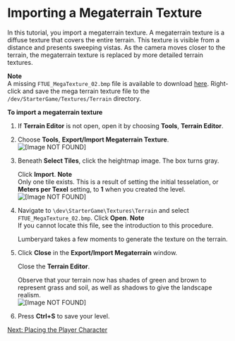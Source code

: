 # Importing a Megaterrain Texture<a name="importing-mega-terrain"></a>

In this tutorial, you import a megaterrain texture\. A megaterrain texture is a diffuse texture that covers the entire terrain\. This texture is visible from a distance and presents sweeping vistas\. As the camera moves closer to the terrain, the megaterrain texture is replaced by more detailed terrain textures\. 

**Note**  
A missing `FTUE_MegaTexture_02.bmp` file is available to download [here](https://dvbcuh49skxb5.cloudfront.net/releases/1.12/FTUE_MegaTexture_02.bmp)\. Right\-click and save the mega terrain texture file to the `/dev/StarterGame/Textures/Terrain` directory\.

**To import a megaterrain texture**

1. If **Terrain Editor** is not open, open it by choosing **Tools**, **Terrain Editor**\.

1. Choose **Tools**, **Export/Import Megaterrain Texture**\.  
![\[Image NOT FOUND\]](http://docs.aws.amazon.com/lumberyard/latest/gettingstartedguide/images/importing-mega-terrain-tools.png)

1. Beneath **Select Tiles**, click the heightmap image\. The box turns gray\.

   Click **Import**\.
**Note**  
Only one tile exists\. This is a result of setting the initial tesselation, or **Meters per Texel** setting, to **1** when you created the level\.  
![\[Image NOT FOUND\]](http://docs.aws.amazon.com/lumberyard/latest/gettingstartedguide/images/importing-mega-terrain-tile.png)

1. Navigate to `\dev\StarterGame\Textures\Terrain` and select `FTUE_MegaTexture_02.bmp`\. Click **Open**\.
**Note**  
If you cannot locate this file, see the introduction to this procedure\.

   Lumberyard takes a few moments to generate the texture on the terrain\.

1. Click **Close** in the **Export/Import Megaterrain** window\.

   Close the **Terrain Editor**\.

   Observe that your terrain now has shades of green and brown to represent grass and soil, as well as shadows to give the landscape realism\.  
![\[Image NOT FOUND\]](http://docs.aws.amazon.com/lumberyard/latest/gettingstartedguide/images/importing-mega-terrain.png)

1. Press **Ctrl\+S** to save your level\.

[Next: Placing the Player Character](placing-character-controller.md)